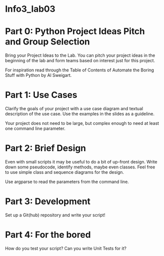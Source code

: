 # Info3_lab03

# Part 0: Python Project Ideas Pitch and Group Selection
Bring your Project Ideas to the Lab. You can pitch your project ideas in the beginning of the lab and form teams based on interest just for this project.

For inspiration read through the Table of Contents of Automate the Boring Stuff with Python by Al Sweigart.

# Part 1: Use Cases
Clarify the goals of your project with a use case diagram and textual description of the use case. Use the examples in the slides as a guideline.

Your project does not need to be large, but complex enough to need at least one command line parameter.

# Part 2: Brief Design
Even with small scripts it may be useful to do a bit of up-front design. Write down some pseudocode, identify methods, maybe even classes. Feel free to use simple class and sequence diagrams for the design.

Use argparse to read the parameters from the command line.

# Part 3: Development
Set up a Git(hub) repository and write your script!

# Part 4: For the bored
How do you test your script? Can you write Unit Tests for it?
